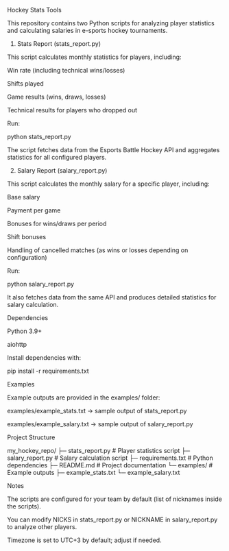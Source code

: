 Hockey Stats Tools

This repository contains two Python scripts for analyzing player statistics
and calculating salaries in e-sports hockey tournaments.

1. Stats Report (stats_report.py)

This script calculates monthly statistics for players, including:

Win rate (including technical wins/losses)

Shifts played

Game results (wins, draws, losses)

Technical results for players who dropped out

Run:

python stats_report.py

The script fetches data from the Esports Battle Hockey API and aggregates statistics for all configured players.

2. Salary Report (salary_report.py)

This script calculates the monthly salary for a specific player, including:

Base salary

Payment per game

Bonuses for wins/draws per period

Shift bonuses

Handling of cancelled matches (as wins or losses depending on configuration)

Run:

python salary_report.py

It also fetches data from the same API and produces detailed statistics for salary calculation.

Dependencies

Python 3.9+

aiohttp

Install dependencies with:

pip install -r requirements.txt

Examples

Example outputs are provided in the examples/ folder:

examples/example_stats.txt → sample output of stats_report.py

examples/example_salary.txt → sample output of salary_report.py

Project Structure

my_hockey_repo/
├─ stats_report.py # Player statistics script
├─ salary_report.py # Salary calculation script
├─ requirements.txt # Python dependencies
├─ README.md # Project documentation
└─ examples/ # Example outputs
├─ example_stats.txt
└─ example_salary.txt

Notes

The scripts are configured for your team by default (list of nicknames inside the scripts).

You can modify NICKS in stats_report.py or NICKNAME in salary_report.py to analyze other players.

Timezone is set to UTC+3 by default; adjust if needed.